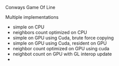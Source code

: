 Conways Game Of Line

Multiple implementations
 - simple on CPU
 - neighbors count optimized on CPU
 - simple on GPU using Cuda, brute force copying
 - simple on GPU using Cuda, resident on GPU
 - neighbor count optimized on GPU using cuda
 - neighbot count on GPU with GL interop update
 - 
